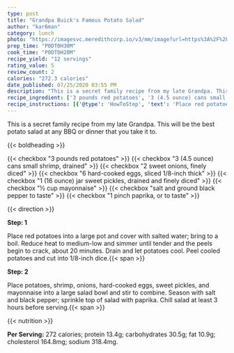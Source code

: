 ```yaml
---
type: post
title: "Grandpa Buick's Famous Potato Salad"
author: "kar6man"
category: lunch
photo: "https://imagesvc.meredithcorp.io/v3/mm/image?url=https%3A%2F%2Fimages.media-allrecipes.com%2Fuserphotos%2F4572412.jpg"
prep_time: "P0DT0H30M"
cook_time: "P0DT0H20M"
recipe_yield: "12 servings"
rating_value: 5
review_count: 2
calories: "272.3 calories"
date_published: 07/25/2020 03:55 PM
description: "This is a secret family recipe from my late Grandpa. This will be the best potato salad at any BBQ or dinner that you take it to."
recipe_ingredient: ['3 pounds red potatoes', '3 (4.5 ounce) cans small shrimp, drained', '2 sweet onions, finely diced', '6 hard-cooked eggs, sliced 1/8-inch thick', '1 (16 ounce) jar sweet pickles, drained and finely diced', '½ cup mayonnaise', 'salt and ground black pepper to taste', '1 pinch paprika, or to taste']
recipe_instructions: [{'@type': 'HowToStep', 'text': 'Place red potatoes into a large pot and cover with salted water; bring to a boil. Reduce heat to medium-low and simmer until tender and the peels begin to crack, about 20 minutes. Drain and let potatoes cool. Peel cooled potatoes and cut into 1/8-inch dice.\n'}, {'@type': 'HowToStep', 'text': 'Place potatoes, shrimp, onions, hard-cooked eggs, sweet pickles, and mayonnaise into a large salad bowl and stir to combine. Season with salt and black pepper; sprinkle top of salad with paprika. Chill salad at least 3 hours before serving.\n'}]
---
```


This is a secret family recipe from my late Grandpa. This will be the best potato salad at any BBQ or dinner that you take it to. 

{{< boldheading >}}

{{< checkbox "3 pounds red potatoes" >}}
{{< checkbox "3 (4.5 ounce) cans small shrimp, drained" >}}
{{< checkbox "2  sweet onions, finely diced" >}}
{{< checkbox "6  hard-cooked eggs, sliced 1/8-inch thick" >}}
{{< checkbox "1 (16 ounce) jar sweet pickles, drained and finely diced" >}}
{{< checkbox "½ cup mayonnaise" >}}
{{< checkbox "salt and ground black pepper to taste" >}}
{{< checkbox "1 pinch paprika, or to taste" >}}


{{< direction >}}

**Step: 1**

Place red potatoes into a large pot and cover with salted water; bring to a boil. Reduce heat to medium-low and simmer until tender and the peels begin to crack, about 20 minutes. Drain and let potatoes cool. Peel cooled potatoes and cut into 1/8-inch dice.{{< span >}}

**Step: 2**

Place potatoes, shrimp, onions, hard-cooked eggs, sweet pickles, and mayonnaise into a large salad bowl and stir to combine. Season with salt and black pepper; sprinkle top of salad with paprika. Chill salad at least 3 hours before serving.{{< span >}}

{{< nutrition >}}

**Per Serving:** 272 calories; protein 13.4g; carbohydrates 30.5g; fat 10.9g; cholesterol 164.8mg; sodium 318.4mg.
